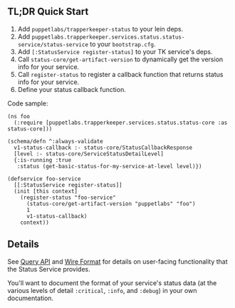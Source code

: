 ## TL;DR Quick Start

1. Add `puppetlabs/trapperkeeper-status` to your lein deps.
2. Add `puppetlabs.trapperkeeper.services.status.status-service/status-service`
   to your `bootstrap.cfg`.
3. Add `[:StatusService register-status]` to your TK service's deps.
4. Call `status-core/get-artifact-version` to dynamically get the
   version info for your service.
5. Call `register-status` to register a callback function that returns
   status info for your service.
6. Define your status callback function.

Code sample:

    (ns foo
      (:require [puppetlabs.trapperkeeper.services.status.status-core :as status-core]))

    (schema/defn ^:always-validate
      v1-status-callback :- status-core/StatusCallbackResponse
      [level :- status-core/ServiceStatusDetailLevel]
      {:is-running :true
       :status (get-basic-status-for-my-service-at-level level)})

    (defservice foo-service
      [[:StatusService register-status]]
      (init [this context]
        (register-status "foo-service"
          (status-core/get-artifact-version "puppetlabs" "foo")
          1
          v1-status-callback)
        context))

## Details

See [Query API](./query-api.md) and [Wire Format](./wire-formats.md) for details
 on user-facing functionality that the Status Service provides.

You'll want to document the format of your service's status data (at the various
levels of detail `:critical`, `:info`, and `:debug`) in your own documentation.
